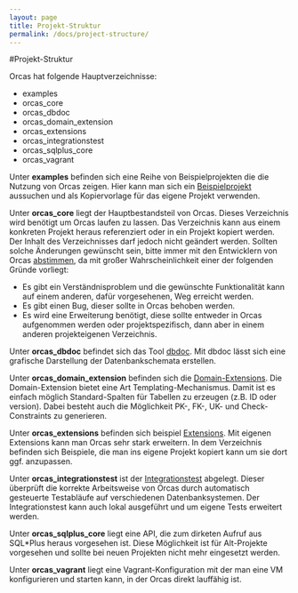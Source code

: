 ```yaml
---
layout: page
title: Projekt-Struktur
permalink: /docs/project-structure/
---
```


#Projekt-Struktur

Orcas hat folgende Hauptverzeichnisse:

- examples
- orcas_core
- orcas_dbdoc
- orcas_domain_extension
- orcas_extensions
- orcas_integrationstest
- orcas_sqlplus_core
- orcas_vagrant

Unter **examples** befinden sich eine Reihe von Beispielprojekten die die Nutzung von Orcas zeigen. Hier kann man sich ein [Beispielprojekt]({{site.baseurl}}/docs/examples/) aussuchen und als Kopiervorlage für das eigene Projekt verwenden.

Unter **orcas_core** liegt der Hauptbestandsteil von Orcas. Dieses Verzeichnis wird benötigt um Orcas laufen zu lassen. Das Verzeichnis kann aus einem konkreten Projekt heraus referenziert oder in ein Projekt kopiert werden. Der Inhalt des Verzeichnisses darf jedoch nicht geändert werden. Sollten solche Änderungen gewünscht sein, bitte immer mit den Entwicklern von Orcas [abstimmen](https://github.com/opitzconsulting/orcas/issues), da mit großer Wahrscheinlichkeit einer der folgenden Gründe vorliegt:

- Es gibt ein Verständnisproblem und die gewünschte Funktionalität kann auf einem anderen, dafür vorgesehenen, Weg erreicht werden.
- Es gibt einen Bug, dieser sollte in Orcas behoben werden.
- Es wird eine Erweiterung benötigt, diese sollte entweder in Orcas aufgenommen werden oder projektspezifisch, dann aber in einem anderen projekteigenen Verzeichnis.

Unter **orcas_dbdoc** befindet sich das Tool [dbdoc]({{site.baseurl}}/docs/dbdoc/). Mit dbdoc lässt sich eine grafische Darstellung der Datenbankschemata erstellen.

Unter **orcas_domain_extension** befinden sich die [Domain-Extensions]({{site.baseurl}}/docs/extensions/). Die Domain-Extension bietet eine Art Templating-Mechanismus. Damit ist es einfach möglich Standard-Spalten für Tabellen zu erzeugen (z.B. ID oder version). Dabei besteht auch die Möglichkeit PK-, FK-, UK- und Check-Constraints zu generieren.

Unter **orcas_extensions** befinden sich beispiel [Extensions]({{site.baseurl}}/docs/extensions/). Mit eigenen Extensions kann man Orcas sehr stark erweitern. In dem Verzeichnis befinden sich Beispiele, die man ins eigene Projekt kopiert kann um sie dort ggf. anzupassen.

Unter **orcas_integrationstest** ist der [Integrationstest]({{site.baseurl}}/docs/integration-tests/) abgelegt. Dieser überprüft die korrekte Arbeitsweise von Orcas durch automatisch gesteuerte Testabläufe auf verschiedenen Datenbanksystemen. Der Integrationstest kann auch lokal ausgeführt und um eigene Tests erweitert werden.

Unter **orcas_sqlplus_core** liegt eine API, die zum dirketen Aufruf aus SQL\*Plus  heraus vorgesehen ist. Diese Möglichkeit ist für Alt-Projekte vorgesehen und sollte bei neuen Projekten nicht mehr eingesetzt werden.

Unter **orcas_vagrant** liegt eine Vagrant-Konfiguration mit der man eine VM konfigurieren und starten kann, in der Orcas direkt lauffähig ist.
